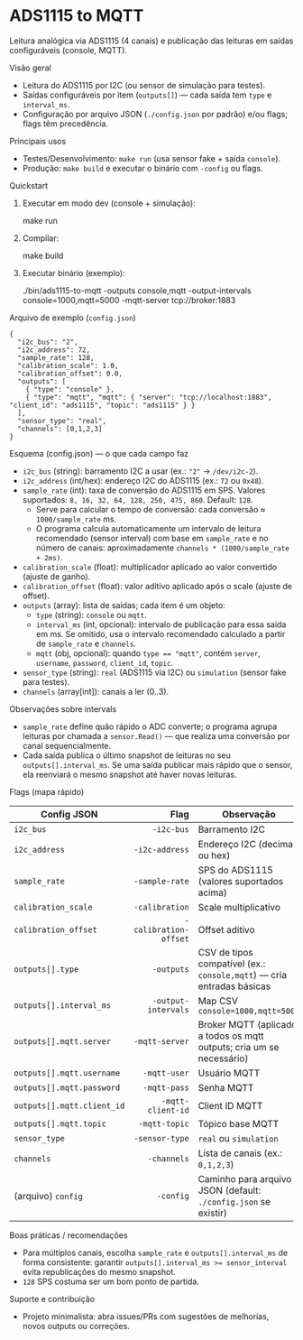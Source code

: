 # ADS1115 to MQTT

Leitura analógica via ADS1115 (4 canais) e publicação das leituras em saídas configuráveis (console, MQTT).

Visão geral
- Leitura do ADS1115 por I2C (ou sensor de simulação para testes).
- Saídas configuráveis por item (`outputs[]`) — cada saída tem `type` e `interval_ms`.
- Configuração por arquivo JSON (`./config.json` por padrão) e/ou flags; flags têm precedência.

Principais usos
- Testes/Desenvolvimento: `make run` (usa sensor fake + saída `console`).
- Produção: `make build` e executar o binário com `-config` ou flags.

Quickstart

1. Executar em modo dev (console + simulação):

   make run

2. Compilar:

   make build

3. Executar binário (exemplo):

   ./bin/ads1115-to-mqtt -outputs console,mqtt -output-intervals console=1000,mqtt=5000 -mqtt-server tcp://broker:1883

Arquivo de exemplo (`config.json`)

```
{
  "i2c_bus": "2",
  "i2c_address": 72,
  "sample_rate": 128,
  "calibration_scale": 1.0,
  "calibration_offset": 0.0,
  "outputs": [
    { "type": "console" },
    { "type": "mqtt", "mqtt": { "server": "tcp://localhost:1883", "client_id": "ads1115", "topic": "ads1115" } }
  ],
  "sensor_type": "real",
  "channels": [0,1,2,3]
}
```

Esquema (config.json) — o que cada campo faz

- `i2c_bus` (string): barramento I2C a usar (ex.: `"2"` → `/dev/i2c-2`).
- `i2c_address` (int/hex): endereço I2C do ADS1115 (ex.: `72` ou `0x48`).
- `sample_rate` (int): taxa de conversão do ADS1115 em SPS. Valores suportados: `8, 16, 32, 64, 128, 250, 475, 860`. Default: `128`.
  - Serve para calcular o tempo de conversão: cada conversão ≈ `1000/sample_rate` ms.
  - O programa calcula automaticamente um intervalo de leitura recomendado (sensor interval) com base em `sample_rate` e no número de canais: aproximadamente `channels * (1000/sample_rate + 2ms)`.
- `calibration_scale` (float): multiplicador aplicado ao valor convertido (ajuste de ganho).
- `calibration_offset` (float): valor aditivo aplicado após o scale (ajuste de offset).
- `outputs` (array): lista de saídas; cada item é um objeto:
  - `type` (string): `console` ou `mqtt`.
  - `interval_ms` (int, opcional): intervalo de publicação para essa saída em ms. Se omitido, usa o intervalo recomendado calculado a partir de `sample_rate` e `channels`.
  - `mqtt` (obj, opcional): quando `type == "mqtt"`, contém `server`, `username`, `password`, `client_id`, `topic`.
- `sensor_type` (string): `real` (ADS1115 via I2C) ou `simulation` (sensor fake para testes).
- `channels` (array[int]): canais a ler (0..3).

Observações sobre intervals
- `sample_rate` define quão rápido o ADC converte; o programa agrupa leituras por chamada a `sensor.Read()` — que realiza uma conversão por canal sequencialmente.
- Cada saída publica o último snapshot de leituras no seu `outputs[].interval_ms`. Se uma saída publicar mais rápido que o sensor, ela reenviará o mesmo snapshot até haver novas leituras.

Flags (mapa rápido)

| Config JSON | Flag | Observação |
|---|---:|---|
| `i2c_bus` | `-i2c-bus` | Barramento I2C |
| `i2c_address` | `-i2c-address` | Endereço I2C (decimal ou hex)
| `sample_rate` | `-sample-rate` | SPS do ADS1115 (valores suportados acima)
| `calibration_scale` | `-calibration` | Scale multiplicativo
| `calibration_offset` | `-calibration-offset` | Offset aditivo
| `outputs[].type` | `-outputs` | CSV de tipos compatível (ex.: `console,mqtt`) — cria entradas básicas
| `outputs[].interval_ms` | `-output-intervals` | Map CSV `console=1000,mqtt=5000`
| `outputs[].mqtt.server` | `-mqtt-server` | Broker MQTT (aplicado a todos os mqtt outputs; cria um se necessário)
| `outputs[].mqtt.username` | `-mqtt-user` | Usuário MQTT
| `outputs[].mqtt.password` | `-mqtt-pass` | Senha MQTT
| `outputs[].mqtt.client_id` | `-mqtt-client-id` | Client ID MQTT
| `outputs[].mqtt.topic` | `-mqtt-topic` | Tópico base MQTT
| `sensor_type` | `-sensor-type` | `real` ou `simulation`
| `channels` | `-channels` | Lista de canais (ex.: `0,1,2,3`)
| (arquivo) `config` | `-config` | Caminho para arquivo JSON (default: `./config.json` se existir)

Boas práticas / recomendações
- Para múltiplos canais, escolha `sample_rate` e `outputs[].interval_ms` de forma consistente: garantir `outputs[].interval_ms >= sensor_interval` evita republicações do mesmo snapshot.
- `128` SPS costuma ser um bom ponto de partida.

Suporte e contribuição
- Projeto minimalista: abra issues/PRs com sugestões de melhorias, novos outputs ou correções.

